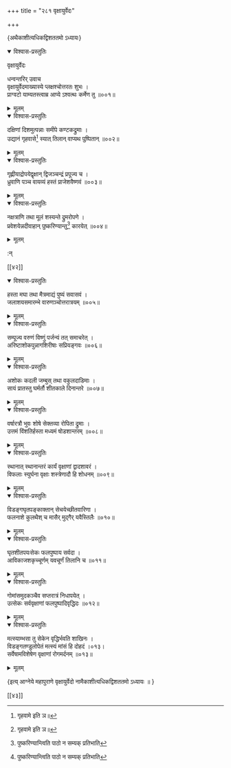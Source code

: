 +++
title = "२८१ वृक्षायुर्वेदः"

+++

\{अथैकाशीत्यधिकद्विशततमो ऽध्यायः\}


<details open><summary>विश्वास-प्रस्तुतिः</summary>

वृक्षायुर्वेदः  
    
धन्वन्तरिर् उवाच  
वृक्षायुर्वेदमाख्यास्ये प्लक्षश्चोत्तरतः शुभः   ।  
प्राग्वटो याम्यतस्त्वाम्र आप्ये ऽश्वत्थः कर्मेण तु   ॥००१॥
</details>

<details><summary>मूलम्</summary>

वृक्षायुर्वेदः  
    
धन्वन्तरिर् उवाच  
वृक्षायुर्वेदमाख्यास्ये प्लक्षश्चोत्तरतः शुभः   ।  
प्राग्वटो याम्यतस्त्वाम्र आप्ये ऽश्वत्थः कर्मेण तु   ॥००१॥
</details>  

<details open><summary>विश्वास-प्रस्तुतिः</summary>

दक्षिणां दिशमुत्पन्नाः समीपे कण्टकद्रुमाः   ।  
उद्यानं गृहवासे[^१] स्यात् तिलान् वाप्यथ पुष्पितान्   ॥००२॥
</details>

<details><summary>मूलम्</summary>

दक्षिणां दिशमुत्पन्नाः समीपे कण्टकद्रुमाः   ।  
उद्यानं गृहवासे[^१] स्यात् तिलान् वाप्यथ पुष्पितान्   ॥००२॥
</details>  

<details open><summary>विश्वास-प्रस्तुतिः</summary>

गृह्णीयाद्रोपयेद्वृक्षान् द्विजञ्चन्द्रं प्रपूज्य च   ।  
ध्रुवाणि पञ्च वायव्यं हस्तं प्राजेशवैष्णवं   ॥००३॥
</details>

<details><summary>मूलम्</summary>

गृह्णीयाद्रोपयेद्वृक्षान् द्विजञ्चन्द्रं प्रपूज्य च   ।  
ध्रुवाणि पञ्च वायव्यं हस्तं प्राजेशवैष्णवं   ॥००३॥
</details>  

<details open><summary>विश्वास-प्रस्तुतिः</summary>

नक्षत्राणि तथा मूलं शस्यन्ते द्रुमरोपणे ।  
प्रवेशयेन्नदीवाहान् पुष्करिण्यान्तु[^२] कारयेत् ॥००४॥
</details>

<details><summary>मूलम्</summary>

नक्षत्राणि तथा मूलं शस्यन्ते द्रुमरोपणे ।  
प्रवेशयेन्नदीवाहान् पुष्करिण्यान्तु[^२] कारयेत् ॥००४॥
</details>  
    
:न्  
    
[^१]: गृहवामे इति ञ॥  
    
[^२]: पुष्करिण्यान्त्विति पाठो न सम्यक् प्रतिभाति  

[[४२]]
    

<details open><summary>विश्वास-प्रस्तुतिः</summary>

हस्ता मघा तथा मैत्रमाद्यं पुष्यं सवासवं   ।  
जलाशयसमारम्भे वारुणञ्चोत्तरात्रयम् ॥००५॥
</details>

<details><summary>मूलम्</summary>

हस्ता मघा तथा मैत्रमाद्यं पुष्यं सवासवं   ।  
जलाशयसमारम्भे वारुणञ्चोत्तरात्रयम् ॥००५॥
</details>  

<details open><summary>विश्वास-प्रस्तुतिः</summary>

सम्पूज्य वरुणं विष्णुं पर्जन्यं तत् समाचरेत्   ।  
अरिष्टाशोकपुन्नागशिरीषाः सप्रियङ्गवः   ॥००६॥
</details>

<details><summary>मूलम्</summary>

सम्पूज्य वरुणं विष्णुं पर्जन्यं तत् समाचरेत्   ।  
अरिष्टाशोकपुन्नागशिरीषाः सप्रियङ्गवः   ॥००६॥
</details>  

<details open><summary>विश्वास-प्रस्तुतिः</summary>

अशोकः कदली जम्बुस् तथा वकुलदाडिमाः ।  
सायं प्रातस्तु घर्मर्तौ शीतकाले दिनान्तरे ॥००७॥
</details>

<details><summary>मूलम्</summary>

अशोकः कदली जम्बुस् तथा वकुलदाडिमाः ।  
सायं प्रातस्तु घर्मर्तौ शीतकाले दिनान्तरे ॥००७॥
</details>  

<details open><summary>विश्वास-प्रस्तुतिः</summary>

वर्षारत्रौ भुवः शोषे सेक्तव्या रोपिता द्रुमाः   ।  
उत्तमं विंशतिर्हस्ता मध्यमं षोडशान्तरम्   ॥००८॥
</details>

<details><summary>मूलम्</summary>

वर्षारत्रौ भुवः शोषे सेक्तव्या रोपिता द्रुमाः   ।  
उत्तमं विंशतिर्हस्ता मध्यमं षोडशान्तरम्   ॥००८॥
</details>  

<details open><summary>विश्वास-प्रस्तुतिः</summary>

स्थानात् स्थानान्तरं कार्यं वृक्षाणां द्वादशावरं   ।  
विफलाः स्युर्घना वृक्षाः शस्त्रेणादौ हि शोधनम्   ॥००९॥
</details>

<details><summary>मूलम्</summary>

स्थानात् स्थानान्तरं कार्यं वृक्षाणां द्वादशावरं   ।  
विफलाः स्युर्घना वृक्षाः शस्त्रेणादौ हि शोधनम्   ॥००९॥
</details>  

<details open><summary>विश्वास-प्रस्तुतिः</summary>

विडङ्गघृतपङ्काक्तान् सेचयेच्छीतवारिणा ।  
फलनाशे कुलथैश् च मासैर् मुद्गैर् यवैस्तिलैः ॥०१०॥
</details>

<details><summary>मूलम्</summary>

विडङ्गघृतपङ्काक्तान् सेचयेच्छीतवारिणा ।  
फलनाशे कुलथैश् च मासैर् मुद्गैर् यवैस्तिलैः ॥०१०॥
</details>  

<details open><summary>विश्वास-प्रस्तुतिः</summary>

घृतशीतपयःसेकः फलपुष्पाय सर्वदा ।  
आविकाजशकृच्चूर्णम् यवचूर्णं तिलानि च ॥०११॥
</details>

<details><summary>मूलम्</summary>

घृतशीतपयःसेकः फलपुष्पाय सर्वदा ।  
आविकाजशकृच्चूर्णम् यवचूर्णं तिलानि च ॥०११॥
</details>  

<details open><summary>विश्वास-प्रस्तुतिः</summary>

गोमांसमुदकञ्चैव सप्तरात्रं निधापयेत् ।  
उत्सेकः सर्ववृक्षाणां फलपुष्पादिवृद्धिदः   ॥०१२॥
</details>

<details><summary>मूलम्</summary>

गोमांसमुदकञ्चैव सप्तरात्रं निधापयेत् ।  
उत्सेकः सर्ववृक्षाणां फलपुष्पादिवृद्धिदः   ॥०१२॥
</details>  

<details open><summary>विश्वास-प्रस्तुतिः</summary>

मत्स्याम्भसा तु सेकेन वृद्धिर्भवति शाखिनः ।  
विडङ्गतण्डुलोपेतं मत्स्यं मांसं हि दोहदं   ।०१३।  
सर्वेषामविशेषेण वृक्षाणां रोगमर्दनम्   ॥०१३॥
</details>

<details><summary>मूलम्</summary>

मत्स्याम्भसा तु सेकेन वृद्धिर्भवति शाखिनः ।  
विडङ्गतण्डुलोपेतं मत्स्यं मांसं हि दोहदं   ।०१३।  
सर्वेषामविशेषेण वृक्षाणां रोगमर्दनम्   ॥०१३॥
</details>  
    
\{इत्य् आग्नेये महापुराणे वृक्षायुर्वेदो नामैकाशीत्यधिकद्विशततमो ऽध्यायः ॥  }

[[४३]]
    